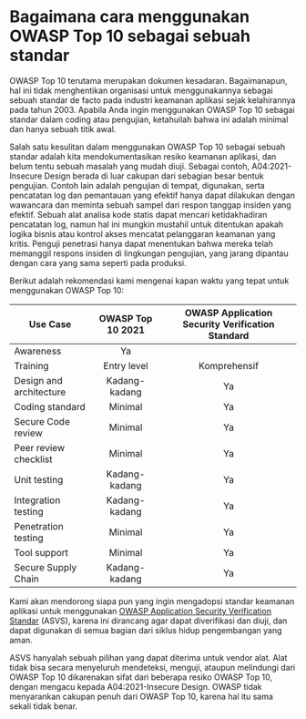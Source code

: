 # Bagaimana cara menggunakan OWASP Top 10 sebagai sebuah standar

OWASP Top 10 terutama merupakan dokumen kesadaran. Bagaimanapun, hal ini
tidak menghentikan organisasi untuk menggunakannya sebagai sebuah standar de 
facto pada industri keamanan aplikasi sejak kelahirannya pada tahun 2003.
Apabila Anda ingin menggunakan OWASP Top 10 sebagai standar dalam coding 
atau pengujian, ketahuilah bahwa ini adalah minimal dan hanya sebuah
titik awal.

Salah satu kesulitan dalam menggunakan OWASP Top 10 sebagai sebuah standar
adalah kita mendokumentasikan resiko keamanan aplikasi, dan belum tentu
sebuah masalah yang mudah diuji. Sebagai contoh, A04:2021-Insecure Design
berada di luar cakupan dari sebagian besar bentuk pengujian.
Contoh lain adalah pengujian di tempat, digunakan, serta pencatatan log dan
pemantauan yang efektif hanya dapat dilakukan dengan wawancara dan meminta
sebuah sampel dari respon tanggap insiden yang efektif. Sebuah alat analisa
kode statis dapat mencari ketidakhadiran pencatatan log, namun hal
ini mungkin mustahil untuk ditentukan apakah logika bisnis atau kontrol
akses mencatat pelanggaran keamanan yang kritis. Penguji penetrasi hanya dapat
menentukan bahwa mereka telah memanggil respons insiden di lingkungan pengujian, 
yang jarang dipantau dengan cara yang sama seperti pada produksi.

Berikut adalah rekomendasi kami mengenai kapan waktu yang tepat untuk
menggunakan OWASP Top 10:

| Use Case                | OWASP Top 10 2021 | OWASP Application Security Verification Standard |
|-------------------------|:-------------------:|:--------------------------------------------------:|
| Awareness               | Ya                |                                                  |
| Training                | Entry level       | Komprehensif                                     |
| Design and architecture | Kadang-kadang     | Ya                                               |
| Coding standard         | Minimal           | Ya                                               |
| Secure Code review      | Minimal           | Ya                                               |
| Peer review checklist   | Minimal           | Ya                                               |
| Unit testing            | Kadang-kadang     | Ya                                               |
| Integration testing     | Kadang-kadang     | Ya                                               |
| Penetration testing     | Minimal           | Ya                                               |
| Tool support            | Minimal           | Ya                                               |
| Secure Supply Chain     | Kadang-kadang     | Ya                                               |

Kami akan mendorong siapa pun yang ingin mengadopsi standar keamanan
aplikasi untuk menggunakan [OWASP Application Security Verification
Standar](https://owasp.org/www-project-application-security-verification-standard/) 
(ASVS), karena ini dirancang agar dapat diverifikasi dan
diuji, dan dapat digunakan di semua bagian dari siklus hidup
pengembangan yang aman. 

ASVS hanyalah sebuah pilihan yang dapat diterima untuk vendor alat.
Alat tidak bisa secara menyeluruh mendeteksi, menguji, ataupun melindungi
dari OWASP Top 10 dikarenakan sifat dari beberapa resiko OWASP Top 10,
dengan mengacu kepada A04:2021-Insecure Design. OWASP tidak menyarankan
cakupan penuh dari OWASP Top 10, karena hal itu sama sekali tidak benar.
